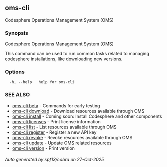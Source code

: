 ## oms-cli

Codesphere Operations Management System (OMS)

### Synopsis

Codesphere Operations Management System (OMS)

This command can be used to run common tasks related to managing codesphere installations,
like downloading new versions.

### Options

```
  -h, --help   help for oms-cli
```

### SEE ALSO

* [oms-cli beta](oms-cli_beta.md)	 - Commands for early testing
* [oms-cli download](oms-cli_download.md)	 - Download resources available through OMS
* [oms-cli install](oms-cli_install.md)	 - Coming soon: Install Codesphere and other components
* [oms-cli licenses](oms-cli_licenses.md)	 - Print license information
* [oms-cli list](oms-cli_list.md)	 - List resources available through OMS
* [oms-cli register](oms-cli_register.md)	 - Register a new API key
* [oms-cli revoke](oms-cli_revoke.md)	 - Revoke resources available through OMS
* [oms-cli update](oms-cli_update.md)	 - Update OMS related resources
* [oms-cli version](oms-cli_version.md)	 - Print version

###### Auto generated by spf13/cobra on 27-Oct-2025
